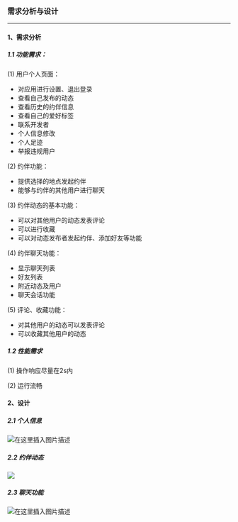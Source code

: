 ﻿### 需求分析与设计

---

#### 1、需求分析

##### 1.1 功能需求：

(1) 用户个人页面：

- 对应用进行设置、退出登录
- 查看自己发布的动态
- 查看历史的约伴信息
- 查看自己的爱好标签
- 联系开发者
- 个人信息修改
- 个人足迹
- 举报违规用户

(2) 约伴功能：

- 提供选择的地点发起约伴
- 能够与约伴的其他用户进行聊天

(3) 约伴动态的基本功能：

- 可以对其他用户的动态发表评论
- 可以进行收藏
- 可以对动态发布者发起约伴、添加好友等功能

(4) 约伴聊天功能：

- 显示聊天列表
- 好友列表
- 附近动态及用户
- 聊天会话功能

(5) 评论、收藏功能：

- 对其他用户的动态可以发表评论
- 可以收藏其他用户的动态

##### 1.2 性能需求

(1) 操作响应尽量在2s内

(2) 运行流畅



#### 2、设计

##### 2.1 个人信息

![在这里插入图片描述](https://img-blog.csdnimg.cn/20200922131516410.png?x-oss-process=image/watermark,type_ZmFuZ3poZW5naGVpdGk,shadow_10,text_aHR0cHM6Ly9ibG9nLmNzZG4ubmV0L3N0amltbXkyMzI0,size_16,color_FFFFFF,t_70#pic_center)


##### 2.2 约伴动态

![](https://img-blog.csdnimg.cn/20200922131541954.png?x-oss-process=image/watermark,type_ZmFuZ3poZW5naGVpdGk,shadow_10,text_aHR0cHM6Ly9ibG9nLmNzZG4ubmV0L3N0amltbXkyMzI0,size_16,color_FFFFFF,t_70#pic_center)


##### 2.3 聊天功能




![在这里插入图片描述](https://img-blog.csdnimg.cn/20200922131640131.png?x-oss-process=image/watermark,type_ZmFuZ3poZW5naGVpdGk,shadow_10,text_aHR0cHM6Ly9ibG9nLmNzZG4ubmV0L3N0amltbXkyMzI0,size_16,color_FFFFFF,t_70#pic_center)

